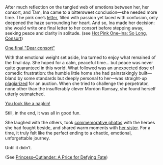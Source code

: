After much reflection on the tangled web of emotions between her, her consort, and Tam, Ina came to a bittersweet conclusion—she needed more time. The pink one’s [letter](https://www.youtube.com/live/PoM6ETBlOVY?t=205), filled with passion yet laced with confusion, only deepened the haze surrounding her heart. And so, Ina made her decision: she would write one final letter to her consort before stepping away, seeking peace and clarity in solitude. (see [Hot Pink One–Ina: So Long, Consort](#edge:ina-irys))

[One final "Dear consort"](#embed:https://www.youtube.com/live/PoM6ETBlOVY?t=723)

With that emotional weight set aside, Ina turned to enjoy what remained of the final day. She hoped for a calm, peaceful time... but peace was never quite guaranteed in this world. What followed was an unexpected dose of comedic frustration: the humble little home she had painstakingly built—bland by some standards but deeply personal to her—was straight-up [plagiarized](https://www.youtube.com/live/PoM6ETBlOVY?t=1756) for an auction. When she tried to challenge the perpetrator, none other than the insufferably clever Mordon Ramsay, she found herself utterly outmatched.

[You look like a napkin!](#embed:https://www.youtube.com/live/PoM6ETBlOVY?t=2015)

Still, in the end, it was all in good fun.

She laughed with the others, took [commemorative photos](https://www.youtube.com/live/PoM6ETBlOVY?t=2275) with the heroes she had fought beside, and shared warm moments with [her sister](https://www.youtube.com/live/PoM6ETBlOVY?t=4638). For a time, it truly felt like the perfect ending to a chaotic, emotional, unforgettable journey.

Until it didn’t.

(See [Princess–Outlander: A Price for Defying Fate](#edge:iphania-outlander))